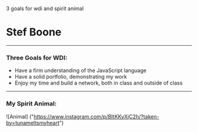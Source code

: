 3 goals for wdi and spirit animal

# Stef Boone 

---

### Three Goals for WDI:

- Have a firm understanding of the JavaScript language
- Have a solid portfolio, demonstrating my work
- Enjoy my time and build a network, both in class and outside of class

---

### My Spirit Animal:

![Animal] ("https://www.instagram.com/p/BItKKyXjC2h/?taken-by=tunameltsmyheart")

